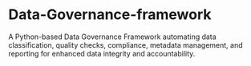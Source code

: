 # Data-Governance-framework
A Python-based Data Governance Framework automating data classification, quality checks, compliance, metadata management, and reporting for enhanced data integrity and accountability.
